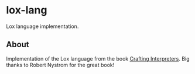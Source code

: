 # lox-lang

Lox language implementation.

## About

Implementation of the Lox language from the book [Crafting Interpreters](https://craftinginterpreters.com/). Big thanks to Robert Nystrom for the great book!
